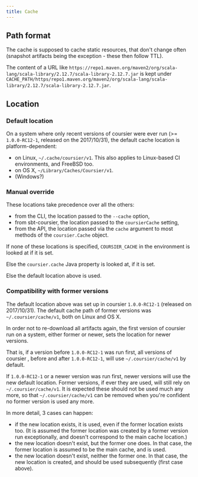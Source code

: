 ```yaml
---
title: Cache
---
```


## Path format

The cache is supposed to cache static resources, that don't change often (snapshot artifacts being the exception - these then follow TTL).

The content of a URL like `https://repo1.maven.org/maven2/org/scala-lang/scala-library/2.12.7/scala-library-2.12.7.jar` is kept under `CACHE_PATH/https/repo1.maven.org/maven2/org/scala-lang/scala-library/2.12.7/scala-library-2.12.7.jar`.

## Location

### Default location

On a system where only recent versions of coursier were ever run (>= `1.0.0-RC12-1`, released on the 2017/10/31), the default cache location is platform-dependent:
- on Linux, `~/.cache/coursier/v1`. This also applies to Linux-based CI environments, and FreeBSD too.
- on OS X, `~/Library/Caches/Coursier/v1`.
- (Windows?)

### Manual override

These locations take precedence over all the others:
- from the CLI, the location passed to the `--cache` option,
- from sbt-coursier, the location passed to the `coursierCache` setting,
- from the API, the location passed via the `cache` argument to most methods of the `coursier.Cache` object.

If none of these locations is specified, `COURSIER_CACHE` in the environment is looked at if it is set.

Else the `coursier.cache` Java property is looked at, if it is set.

Else the default location above is used.

### Compatibility with former versions

The default location above was set up in coursier `1.0.0-RC12-1` (released on 2017/10/31). The default cache path of former versions was `~/.coursier/cache/v1`, both on Linux and OS X.

In order not to re-download all artifacts again, the first version of coursier run on a system, either former or newer, sets the location for newer versions.

That is, if a version before `1.0.0-RC12-1` was run first, all versions of coursier , before and after `1.0.0-RC12-1`, will use `~/.coursier/cache/v1` by default.

If `1.0.0-RC12-1` or a newer version was run first, newer versions will use the new default location. Former versions, if ever they are used, will still rely on `~/.coursier/cache/v1`. It is expected these should not be used much any more, so that `~/.coursier/cache/v1` can be removed when you're confident no former version is used any more.

In more detail, 3 cases can happen:
- if the new location exists, it is used, even if the former location exists too. (It is assumed the former location was created by a former version run exceptionally, and doesn't correspond to the main cache location.)
- the new location doesn't exist, but the former one does. In that case, the former location is assumed to be the main cache, and is used.
- the new location doesn't exist, neither the former one. In that case, the new location is created, and should be used subsequently (first case above).
